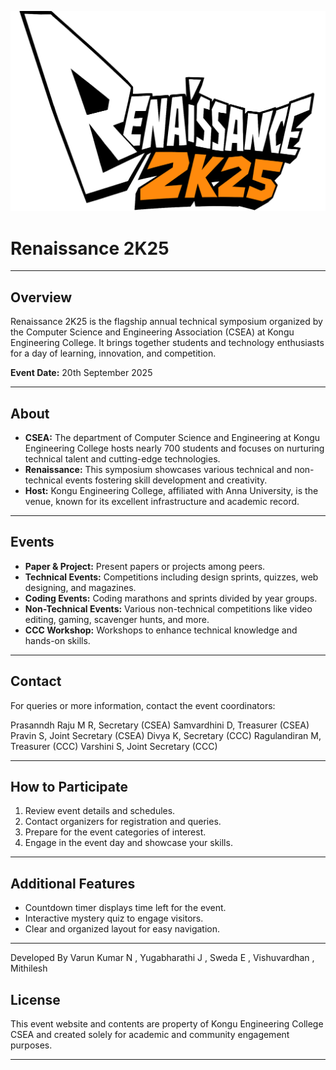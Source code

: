 ![Logo](client/src/assets/logo.png)

# Renaissance 2K25

---

## Overview
Renaissance 2K25 is the flagship annual technical symposium organized by the Computer Science and Engineering Association (CSEA) at Kongu Engineering College. It brings together students and technology enthusiasts for a day of learning, innovation, and competition.

**Event Date:** 20th September 2025

---

## About

- **CSEA:** The department of Computer Science and Engineering at Kongu Engineering College hosts nearly 700 students and focuses on nurturing technical talent and cutting-edge technologies.
- **Renaissance:** This symposium showcases various technical and non-technical events fostering skill development and creativity.
- **Host:** Kongu Engineering College, affiliated with Anna University, is the venue, known for its excellent infrastructure and academic record.

---

## Events

- **Paper & Project:** Present papers or projects among peers.
- **Technical Events:** Competitions including design sprints, quizzes, web designing, and magazines.
- **Coding Events:** Coding marathons and sprints divided by year groups.
- **Non-Technical Events:** Various non-technical competitions like video editing, gaming, scavenger hunts, and more.
- **CCC Workshop:** Workshops to enhance technical knowledge and hands-on skills.

---

## Contact

For queries or more information, contact the event coordinators:

Prasanndh Raju M R, Secretary (CSEA)
Samvardhini D, Treasurer (CSEA)
Pravin S, Joint Secretary (CSEA)
Divya K, Secretary (CCC)
Ragulandiran M, Treasurer (CCC)
Varshini S, Joint Secretary (CCC)

---

## How to Participate

1. Review event details and schedules.
2. Contact organizers for registration and queries.
3. Prepare for the event categories of interest.
4. Engage in the event day and showcase your skills.

---

## Additional Features

- Countdown timer displays time left for the event.
- Interactive mystery quiz to engage visitors.
- Clear and organized layout for easy navigation.

---
Developed By Varun Kumar N , Yugabharathi J , Sweda E ,  Vishuvardhan , Mithilesh 
## License

This event website and contents are property of Kongu Engineering College CSEA and created solely for academic and community engagement purposes.

---

